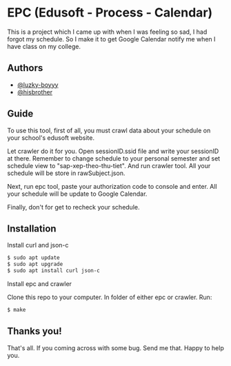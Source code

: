
# EPC (Edusoft - Process - Calendar)


This is a project which I came up with when I was feeling so sad, I had forgot my schedule.
So I make it to get Google Calendar notify me when I have class on my college.


## Authors

- [@luzky-boyyy](https://github.com/mycodespace-h)
- [@hisbrother]()


## Guide
To use this tool, first of all, you must crawl data about your schedule on your school's edusoft website. 
 
Let  crawler do it for you. Open sessionID.ssid file and write your sessionID at there. Remember to change schedule to your personal semester and set schedule view to "sap-xep-theo-thu-tiet".
And run crawler tool. All your schedule will be store in rawSubject.json.

Next, run epc tool, paste your authorization code to console and enter. All your schedule will be update to Google Calendar.

Finally, don't for get to recheck your schedule.


## Installation

Install curl and json-c

```bash
$ sudo apt update
$ sudo apt upgrade
$ sudo apt install curl json-c
```
    
Install epc and crawler

Clone this repo to your computer. In folder of either epc or crawler. Run:

```bash
$ make
```


## Thanks you!

That's all. If you coming across with some bug. Send me that. Happy to help you.